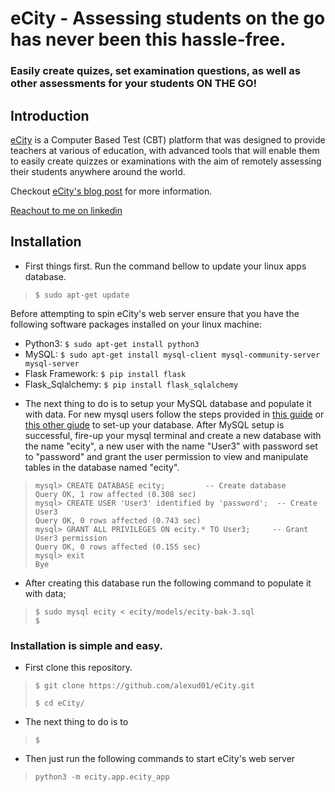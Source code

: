 # eCity  -  Assessing students on the go has never been this hassle-free.
### Easily create quizes, set examination questions, as well as other assessments for your students ON THE GO!

## Introduction
[eCity](https://ecity.xandex.tech) is a Computer Based Test (CBT) platform that
was designed to provide teachers at various of education, with advanced tools
that will enable them to easily create quizzes or examinations with the aim
of remotely assessing their  students anywhere around the world.

Checkout [eCity's blog post](https://www.linkedin.com/pulse/my-first-attempt-creating-computer-based-test-cbt-app-ikpeama) for more information.

[Reachout to me on linkedin](https://www.linkedin.com/in/alexander-ikpeama-442296244)


## Installation
* First things first. Run the command bellow to update your linux apps database.
> `$ sudo apt-get update`

Before attempting to spin eCity's web server ensure that you have the
following software packages installed on your linux machine:

  - Python3:  `$ sudo apt-get install python3`
  - MySQL:  `$ sudo apt-get install mysql-client mysql-community-server mysql-server`
  - Flask Framework:  `$ pip install flask`
  - Flask_Sqlalchemy:  `$ pip install flask_sqlalchemy`

* The next thing to do is to setup your MySQL database and populate it with data. 
For new mysql users follow the steps provided in [this guide](https://phoenixnap.com/kb/install-mysql-ubuntu-20-04) 
or [this other giude](https://www.digitalocean.com/community/tutorials/how-to-install-mysql-on-ubuntu-20-04) to set-up your database. 
After MySQL setup is successful, fire-up your mysql terminal and create a new
database with the name "ecity", a new user with the name "User3" with password set to "password"
and grant the user permission to view and manipulate tables in the database named "ecity".
> ```
> mysql> CREATE DATABASE ecity;         -- Create database
> Query OK, 1 row affected (0.308 sec)
> mysql> CREATE USER 'User3' identified by 'password';  -- Create User3
> Query OK, 0 rows affected (0.743 sec)
> mysql> GRANT ALL PRIVILEGES ON ecity.* TO User3;     -- Grant User3 permission
> Query OK, 0 rows affected (0.155 sec)
> mysql> exit
> Bye
> ```

* After creating this database run the following command to populate it with data;
> ```
> $ sudo mysql ecity < ecity/models/ecity-bak-3.sql
> $
> ```

### Installation is simple and easy.
* First clone this repository.
> ```
> $ git clone https://github.com/alexud01/eCity.git
>
> $ cd eCity/
> ```

* The next thing to do is to 
> ```
> $ 
> ```
* Then just run the following commands to start eCity's web server
> ```
> python3 -m ecity.app.ecity_app
> ```
